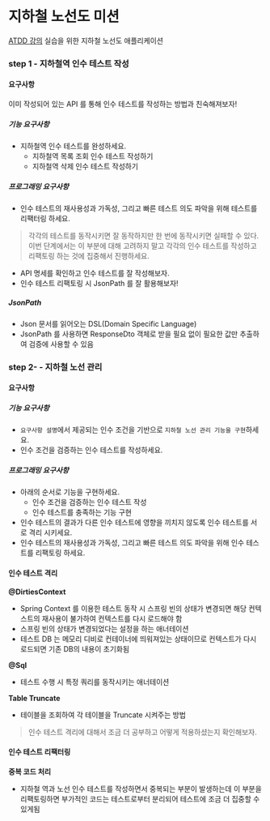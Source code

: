 # 지하철 노선도 미션
[ATDD 강의](https://edu.nextstep.camp/c/R89PYi5H) 실습을 위한 지하철 노선도 애플리케이션

### step 1 - 지하철역 인수 테스트 작성
#### 요구사항
이미 작성되어 있는 API 를 통해 인수 테스트를 작성하는 방법과 친숙해져보자!

##### 기능 요구사항
- 지하철역 인수 테스트를 완성하세요.
  - 지하철역 목록 조회 인수 테스트 작성하기
  - 지하철역 삭제 인수 테스트 작성하기

##### 프로그래밍 요구사항
- 인수 테스트의 재사용성과 가독성, 그리고 빠른 테스트 의도 파악을 위해 테스트를 리팩터링 하세요.

> 각각의 테스트를 동작시키면 잘 동작하지만 한 번에 동작시키면 실패할 수 있다. 이번 단계에서는
> 이 부분에 대해 고려하지 말고 각각의 인수 테스트를 작성하고 리팩토링 하는 것에 집중해서 진행하세요.

- API 명세를 확인하고 인수 테스트를 잘 작성해보자.
- 인수 테스트 리팩토링 시 JsonPath 를 잘 활용해보자!

##### JsonPath
- Json 문서를 읽어오는 DSL(Domain Specific Language)
- JsonPath 를 사용하면 ResponseDto 객체로 받을 필요 없이 필요한 값만 추출하여 검증에 사용할 수 있음

### step 2- - 지하철 노선 관리
#### 요구사항
##### 기능 요구사항
- `요구사항 설명`에서 제공되는 인수 조건을 기반으로 `지하철 노선 관리 기능을 구현`하세요.
- 인수 조건을 검증하는 인수 테스트를 작성하세요.

##### 프로그래밍 요구사항
- 아래의 순서로 기능을 구현하세요.
  - 인수 조건을 검증하는 인수 테스트 작성
  - 인수 테스트를 충족하는 기능 구현
- 인수 테스트의 결과가 다른 인수 테스트에 영향을 끼치지 않도록 인수 테스트를 서로 격리 시키세요.
- 인수 테스트의 재사용성과 가독성, 그리고 빠른 테스트 의도 파악을 위해 인수 테스트를 리팩토링 하세요.

#### 인수 테스트 격리
**@DirtiesContext**  
- Spring Context 를 이용한 테스트 동작 시 스프링 빈의 상태가 변경되면 해당 컨텍스트의 재사용이 불가하여 컨텍스트를 다시 로드해야 함
- 스프링 빈의 상태가 변경되었다는 설정을 하는 애너테이션
- 테스트 DB 는 메모리 디비로 컨테이너에 띄워져있는 상태이므로 컨텍스트가 다시 로드되면 기존 DB의 내용이 초기화됨

**@Sql**  
- 테스트 수행 시 특정 쿼리를 동작시키는 애너테이션

**Table Truncate**
- 테이블을 조회하여 각 테이블을 Truncate 시켜주는 방법

> 인수 테스트 격리에 대해서 조금 더 공부하고 어떻게 적용하셨는지 확인해보자.

#### 인수 테스트 리팩터링
**중복 코드 처리**
- 지하철 역과 노선 인수 테스트를 작성하면서 중복되는 부분이 발생하는데 이 부분을 리팩토링하면 부가적인 코드는 테스트로부터 분리되어 테스트에 조금 더 집중할 수 있게됨
